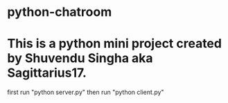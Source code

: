 # python-chatroom
# This is a python mini project created by Shuvendu Singha aka Sagittarius17.

first run "python server.py"
then run "python client.py"
